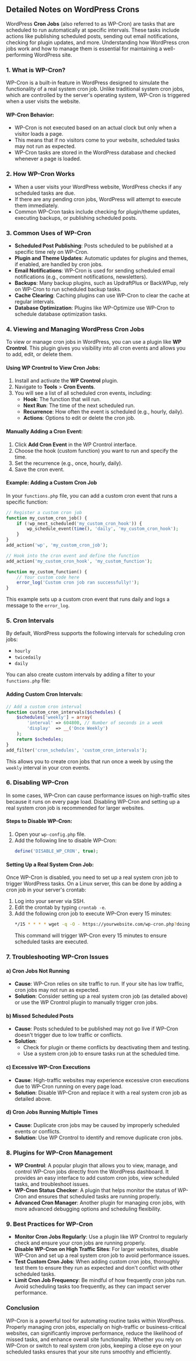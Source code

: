 ## Detailed Notes on WordPress Crons

WordPress **Cron Jobs** (also referred to as WP-Cron) are tasks that are scheduled to run automatically at specific intervals. These tasks include actions like publishing scheduled posts, sending out email notifications, checking for plugin updates, and more. Understanding how WordPress cron jobs work and how to manage them is essential for maintaining a well-performing WordPress site.

### 1. What is WP-Cron?

WP-Cron is a built-in feature in WordPress designed to simulate the functionality of a real system cron job. Unlike traditional system cron jobs, which are controlled by the server's operating system, WP-Cron is triggered when a user visits the website.

#### WP-Cron Behavior:
- WP-Cron is not executed based on an actual clock but only when a visitor loads a page.
- This means that if no visitors come to your website, scheduled tasks may not run as expected.
- WP-Cron tasks are stored in the WordPress database and checked whenever a page is loaded.

### 2. How WP-Cron Works

- When a user visits your WordPress website, WordPress checks if any scheduled tasks are due.
- If there are any pending cron jobs, WordPress will attempt to execute them immediately.
- Common WP-Cron tasks include checking for plugin/theme updates, executing backups, or publishing scheduled posts.

### 3. Common Uses of WP-Cron

- **Scheduled Post Publishing**: Posts scheduled to be published at a specific time rely on WP-Cron.
- **Plugin and Theme Updates**: Automatic updates for plugins and themes, if enabled, are handled by cron jobs.
- **Email Notifications**: WP-Cron is used for sending scheduled email notifications (e.g., comment notifications, newsletters).
- **Backups**: Many backup plugins, such as UpdraftPlus or BackWPup, rely on WP-Cron to run scheduled backup tasks.
- **Cache Clearing**: Caching plugins can use WP-Cron to clear the cache at regular intervals.
- **Database Optimization**: Plugins like WP-Optimize use WP-Cron to schedule database optimization tasks.

### 4. Viewing and Managing WordPress Cron Jobs

To view or manage cron jobs in WordPress, you can use a plugin like **WP Crontrol**. This plugin gives you visibility into all cron events and allows you to add, edit, or delete them.

#### Using WP Crontrol to View Cron Jobs:
1. Install and activate the **WP Crontrol** plugin.
2. Navigate to **Tools** > **Cron Events**.
3. You will see a list of all scheduled cron events, including:
   - **Hook**: The function that will run.
   - **Next Run**: The time of the next scheduled run.
   - **Recurrence**: How often the event is scheduled (e.g., hourly, daily).
   - **Actions**: Options to edit or delete the cron job.

#### Manually Adding a Cron Event:
1. Click **Add Cron Event** in the WP Crontrol interface.
2. Choose the hook (custom function) you want to run and specify the time.
3. Set the recurrence (e.g., once, hourly, daily).
4. Save the cron event.

#### Example: Adding a Custom Cron Job
In your `functions.php` file, you can add a custom cron event that runs a specific function:

```php
// Register a custom cron job
function my_custom_cron_job() {
    if (!wp_next_scheduled('my_custom_cron_hook')) {
        wp_schedule_event(time(), 'daily', 'my_custom_cron_hook');
    }
}
add_action('wp', 'my_custom_cron_job');

// Hook into the cron event and define the function
add_action('my_custom_cron_hook', 'my_custom_function');

function my_custom_function() {
    // Your custom code here
    error_log('Custom cron job ran successfully!');
}
```

This example sets up a custom cron event that runs daily and logs a message to the `error_log`.

### 5. Cron Intervals

By default, WordPress supports the following intervals for scheduling cron jobs:
- `hourly`
- `twicedaily`
- `daily`

You can also create custom intervals by adding a filter to your `functions.php` file:

#### Adding Custom Cron Intervals:
```php
// Add a custom cron interval
function custom_cron_intervals($schedules) {
    $schedules['weekly'] = array(
        'interval' => 604800, // Number of seconds in a week
        'display'  => __('Once Weekly')
    );
    return $schedules;
}
add_filter('cron_schedules', 'custom_cron_intervals');
```

This allows you to create cron jobs that run once a week by using the `weekly` interval in your cron events.

### 6. Disabling WP-Cron

In some cases, WP-Cron can cause performance issues on high-traffic sites because it runs on every page load. Disabling WP-Cron and setting up a real system cron job is recommended for larger websites.

#### Steps to Disable WP-Cron:
1. Open your `wp-config.php` file.
2. Add the following line to disable WP-Cron:
   ```php
   define('DISABLE_WP_CRON', true);
   ```

#### Setting Up a Real System Cron Job:
Once WP-Cron is disabled, you need to set up a real system cron job to trigger WordPress tasks. On a Linux server, this can be done by adding a cron job in your server's crontab:

1. Log into your server via SSH.
2. Edit the crontab by typing `crontab -e`.
3. Add the following cron job to execute WP-Cron every 15 minutes:
   ```bash
   */15 * * * * wget -q -O - https://yourwebsite.com/wp-cron.php?doing_wp_cron >/dev/null 2>&1
   ```
   This command will trigger WP-Cron every 15 minutes to ensure scheduled tasks are executed.

### 7. Troubleshooting WP-Cron Issues

#### a) **Cron Jobs Not Running**
- **Cause**: WP-Cron relies on site traffic to run. If your site has low traffic, cron jobs may not run as expected.
- **Solution**: Consider setting up a real system cron job (as detailed above) or use the WP Crontrol plugin to manually trigger cron jobs.

#### b) **Missed Scheduled Posts**
- **Cause**: Posts scheduled to be published may not go live if WP-Cron doesn't trigger due to low traffic or conflicts.
- **Solution**:
  - Check for plugin or theme conflicts by deactivating them and testing.
  - Use a system cron job to ensure tasks run at the scheduled time.

#### c) **Excessive WP-Cron Executions**
- **Cause**: High-traffic websites may experience excessive cron executions due to WP-Cron running on every page load.
- **Solution**: Disable WP-Cron and replace it with a real system cron job as detailed above.

#### d) **Cron Jobs Running Multiple Times**
- **Cause**: Duplicate cron jobs may be caused by improperly scheduled events or conflicts.
- **Solution**: Use WP Crontrol to identify and remove duplicate cron jobs.

### 8. Plugins for WP-Cron Management

- **WP Crontrol**: A popular plugin that allows you to view, manage, and control WP-Cron jobs directly from the WordPress dashboard. It provides an easy interface to add custom cron jobs, view scheduled tasks, and troubleshoot issues.
- **WP-Cron Status Checker**: A plugin that helps monitor the status of WP-Cron and ensures that scheduled tasks are running properly.
- **Advanced Cron Manager**: Another plugin for managing cron jobs, with more advanced debugging options and scheduling flexibility.

### 9. Best Practices for WP-Cron

- **Monitor Cron Jobs Regularly**: Use a plugin like WP Crontrol to regularly check and ensure your cron jobs are running properly.
- **Disable WP-Cron on High Traffic Sites**: For larger websites, disable WP-Cron and set up a real system cron job to avoid performance issues.
- **Test Custom Cron Jobs**: When adding custom cron jobs, thoroughly test them to ensure they run as expected and don't conflict with other scheduled tasks.
- **Limit Cron Job Frequency**: Be mindful of how frequently cron jobs run. Avoid scheduling tasks too frequently, as they can impact server performance.

### Conclusion

WP-Cron is a powerful tool for automating routine tasks within WordPress. Properly managing cron jobs, especially on high-traffic or business-critical websites, can significantly improve performance, reduce the likelihood of missed tasks, and enhance overall site functionality. Whether you rely on WP-Cron or switch to real system cron jobs, keeping a close eye on your scheduled tasks ensures that your site runs smoothly and efficiently.
